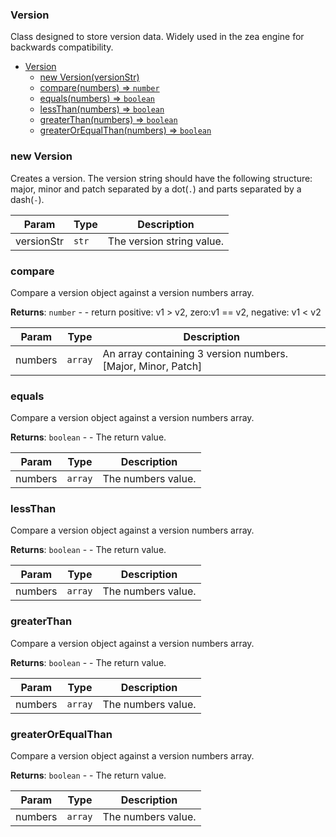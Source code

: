 <a name="Version"></a>

### Version
Class designed to store version data. Widely used in the zea engine for backwards compatibility.



* [Version](#Version)
    * [new Version(versionStr)](#new-Version)
    * [compare(numbers) ⇒ <code>number</code>](#compare)
    * [equals(numbers) ⇒ <code>boolean</code>](#equals)
    * [lessThan(numbers) ⇒ <code>boolean</code>](#lessThan)
    * [greaterThan(numbers) ⇒ <code>boolean</code>](#greaterThan)
    * [greaterOrEqualThan(numbers) ⇒ <code>boolean</code>](#greaterOrEqualThan)

<a name="new_Version_new"></a>

### new Version
Creates a version.
The version string should have the following structure: <br>
major, minor and patch separated by a dot(`.`) and parts separated by a dash(`-`).


| Param | Type | Description |
| --- | --- | --- |
| versionStr | <code>str</code> | The version string value. |

<a name="Version+compare"></a>

### compare
Compare a version object against a version numbers array.


**Returns**: <code>number</code> - - return positive: v1 > v2, zero:v1 == v2, negative: v1 < v2  

| Param | Type | Description |
| --- | --- | --- |
| numbers | <code>array</code> | An array containing 3 version numbers. [Major, Minor, Patch] |

<a name="Version+equals"></a>

### equals
Compare a version object against a version numbers array.


**Returns**: <code>boolean</code> - - The return value.  

| Param | Type | Description |
| --- | --- | --- |
| numbers | <code>array</code> | The numbers value. |

<a name="Version+lessThan"></a>

### lessThan
Compare a version object against a version numbers array.


**Returns**: <code>boolean</code> - - The return value.  

| Param | Type | Description |
| --- | --- | --- |
| numbers | <code>array</code> | The numbers value. |

<a name="Version+greaterThan"></a>

### greaterThan
Compare a version object against a version numbers array.


**Returns**: <code>boolean</code> - - The return value.  

| Param | Type | Description |
| --- | --- | --- |
| numbers | <code>array</code> | The numbers value. |

<a name="Version+greaterOrEqualThan"></a>

### greaterOrEqualThan
Compare a version object against a version numbers array.


**Returns**: <code>boolean</code> - - The return value.  

| Param | Type | Description |
| --- | --- | --- |
| numbers | <code>array</code> | The numbers value. |

